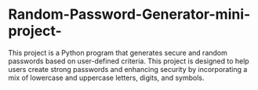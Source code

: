 # Random-Password-Generator-mini-project-
This project is a Python program that generates secure and random passwords based on user-defined criteria. This project is designed to help users create strong passwords and enhancing security by incorporating a mix of lowercase and uppercase letters, digits, and symbols.
